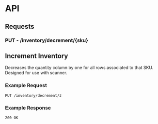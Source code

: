 # API
## Requests
### **PUT** - /inventory/decrement/{sku}
## Increment Inventory
Decreases the quantity column by one for all rows associated to that SKU. Designed for use with scanner.

### Example Request
`PUT /inventory/decrement/3`

### Example Response
`200 OK`
